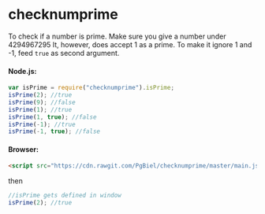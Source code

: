 # checknumprime

To check if a number is prime. Make sure you give a number under 4294967295
It, however, does accept 1 as a prime. To make it ignore 1 and -1, feed `true` as second argument.

#### Node.js:

```js
var isPrime = require("checknumprime").isPrime;
isPrime(2); //true
isPrime(9); //false
isPrime(1); //true
isPrime(1, true); //false
isPrime(-1); //true
isPrime(-1, true); //false
```

#### Browser:
```html
<script src="https://cdn.rawgit.com/PgBiel/checknumprime/master/main.js"></script>
```
then
```js
//isPrime gets defined in window
isPrime(2); //true
```



